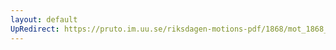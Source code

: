 ```yaml
---
layout: default
UpRedirect: https://pruto.im.uu.se/riksdagen-motions-pdf/1868/mot_1868__fk__90/mot_1868__fk__90-002.pdf
---
```


